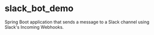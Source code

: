 # slack_bot_demo
Spring Boot application that sends a message to a Slack channel using Slack's  Incoming Webhooks.
